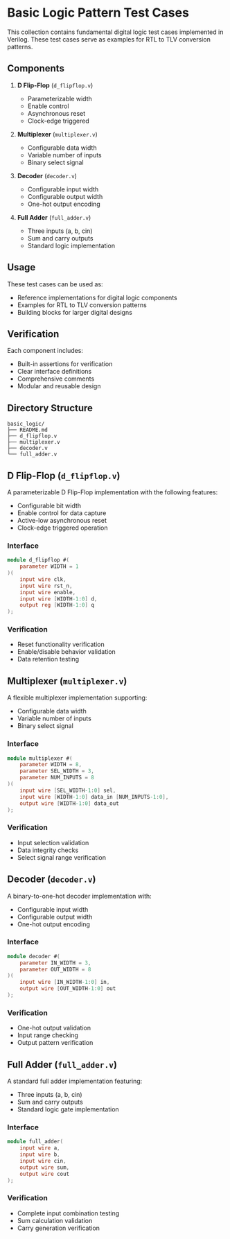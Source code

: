 # Basic Logic Pattern Test Cases

This collection contains fundamental digital logic test cases implemented in Verilog. These test cases serve as examples for RTL to TLV conversion patterns.

## Components

1. **D Flip-Flop** (`d_flipflop.v`)
   - Parameterizable width
   - Enable control
   - Asynchronous reset
   - Clock-edge triggered

2. **Multiplexer** (`multiplexer.v`)
   - Configurable data width
   - Variable number of inputs
   - Binary select signal

3. **Decoder** (`decoder.v`)
   - Configurable input width
   - Configurable output width
   - One-hot output encoding

4. **Full Adder** (`full_adder.v`)
   - Three inputs (a, b, cin)
   - Sum and carry outputs
   - Standard logic implementation

## Usage

These test cases can be used as:
- Reference implementations for digital logic components
- Examples for RTL to TLV conversion patterns
- Building blocks for larger digital designs

## Verification

Each component includes:
- Built-in assertions for verification
- Clear interface definitions
- Comprehensive comments
- Modular and reusable design

## Directory Structure

```
basic_logic/
├── README.md
├── d_flipflop.v
├── multiplexer.v
├── decoder.v
└── full_adder.v
```

## D Flip-Flop (`d_flipflop.v`)

A parameterizable D Flip-Flop implementation with the following features:
- Configurable bit width
- Enable control for data capture
- Active-low asynchronous reset
- Clock-edge triggered operation

### Interface
```verilog
module d_flipflop #(
    parameter WIDTH = 1
)(
    input wire clk,
    input wire rst_n,
    input wire enable,
    input wire [WIDTH-1:0] d,
    output reg [WIDTH-1:0] q
);
```

### Verification
- Reset functionality verification
- Enable/disable behavior validation
- Data retention testing

## Multiplexer (`multiplexer.v`)

A flexible multiplexer implementation supporting:
- Configurable data width
- Variable number of inputs
- Binary select signal

### Interface
```verilog
module multiplexer #(
    parameter WIDTH = 8,
    parameter SEL_WIDTH = 3,
    parameter NUM_INPUTS = 8
)(
    input wire [SEL_WIDTH-1:0] sel,
    input wire [WIDTH-1:0] data_in [NUM_INPUTS-1:0],
    output wire [WIDTH-1:0] data_out
);
```

### Verification
- Input selection validation
- Data integrity checks
- Select signal range verification

## Decoder (`decoder.v`)

A binary-to-one-hot decoder implementation with:
- Configurable input width
- Configurable output width
- One-hot output encoding

### Interface
```verilog
module decoder #(
    parameter IN_WIDTH = 3,
    parameter OUT_WIDTH = 8
)(
    input wire [IN_WIDTH-1:0] in,
    output wire [OUT_WIDTH-1:0] out
);
```

### Verification
- One-hot output validation
- Input range checking
- Output pattern verification

## Full Adder (`full_adder.v`)

A standard full adder implementation featuring:
- Three inputs (a, b, cin)
- Sum and carry outputs
- Standard logic gate implementation

### Interface
```verilog
module full_adder(
    input wire a,
    input wire b,
    input wire cin,
    output wire sum,
    output wire cout
);
```

### Verification
- Complete input combination testing
- Sum calculation validation
- Carry generation verification 